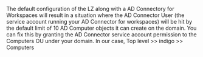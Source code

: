 The default configuration of the LZ along with a AD Connectory for Workspaces will result in a situation where the AD Connector User (the service account running your AD Connector for workspaces) will be hit by the default limit of 10 AD Computer objects it can create on the domain. You can fix this by granting the AD Connector service account permission to the Computers OU under your domain. In our case, Top level >> indigo >> Computers